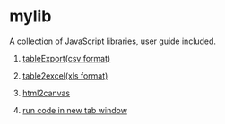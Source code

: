 # mylib

A collection of JavaScript libraries, user guide included.

1. [tableExport(csv format)](https://www.houzhenni.com/mylib/tableExport.js)

2. [table2excel(xls format)](https://www.houzhenni.com/mylib/table2excel.js)

3. [html2canvas](https://www.houzhenni.com/mylib/html2canvas)

4. [run code in new tab window](https://www.houzhenni.com/mylib/runcode)
